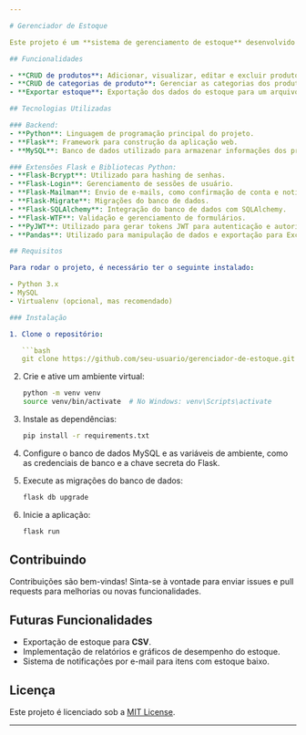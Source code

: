 ```yaml
---

# Gerenciador de Estoque

Este projeto é um **sistema de gerenciamento de estoque** desenvolvido utilizando o framework **Flask** com **Python**, integrando o banco de dados **MySQL**. O projeto oferece funcionalidades para a gestão de produtos e suas categorias, além da exportação de dados de estoque para formatos de planilha.

## Funcionalidades

- **CRUD de produtos**: Adicionar, visualizar, editar e excluir produtos do estoque.
- **CRUD de categorias de produto**: Gerenciar as categorias dos produtos de forma dinâmica.
- **Exportar estoque**: Exportação dos dados do estoque para um arquivo **Excel** (.xlsx). Planejamento para exportação em **CSV** nas futuras versões.

## Tecnologias Utilizadas

### Backend:
- **Python**: Linguagem de programação principal do projeto.
- **Flask**: Framework para construção da aplicação web.
- **MySQL**: Banco de dados utilizado para armazenar informações dos produtos e categorias.

### Extensões Flask e Bibliotecas Python:
- **Flask-Bcrypt**: Utilizado para hashing de senhas.
- **Flask-Login**: Gerenciamento de sessões de usuário.
- **Flask-Mailman**: Envio de e-mails, como confirmação de conta e notificações.
- **Flask-Migrate**: Migrações do banco de dados.
- **Flask-SQLAlchemy**: Integração do banco de dados com SQLAlchemy.
- **Flask-WTF**: Validação e gerenciamento de formulários.
- **PyJWT**: Utilizado para gerar tokens JWT para autenticação e autorização.
- **Pandas**: Utilizado para manipulação de dados e exportação para Excel.

## Requisitos

Para rodar o projeto, é necessário ter o seguinte instalado:

- Python 3.x
- MySQL
- Virtualenv (opcional, mas recomendado)

### Instalação

1. Clone o repositório:

   ```bash
   git clone https://github.com/seu-usuario/gerenciador-de-estoque.git
   ```

2. Crie e ative um ambiente virtual:

   ```bash
   python -m venv venv
   source venv/bin/activate  # No Windows: venv\Scripts\activate
   ```

3. Instale as dependências:

   ```bash
   pip install -r requirements.txt
   ```

4. Configure o banco de dados MySQL e as variáveis de ambiente, como as credenciais de banco e a chave secreta do Flask.

5. Execute as migrações do banco de dados:

   ```bash
   flask db upgrade
   ```

6. Inicie a aplicação:

   ```bash
   flask run
   ```

## Contribuindo

Contribuições são bem-vindas! Sinta-se à vontade para enviar issues e pull requests para melhorias ou novas funcionalidades.

## Futuras Funcionalidades

- Exportação de estoque para **CSV**.
- Implementação de relatórios e gráficos de desempenho do estoque.
- Sistema de notificações por e-mail para itens com estoque baixo.

## Licença

Este projeto é licenciado sob a [MIT License](LICENSE).

---
```

